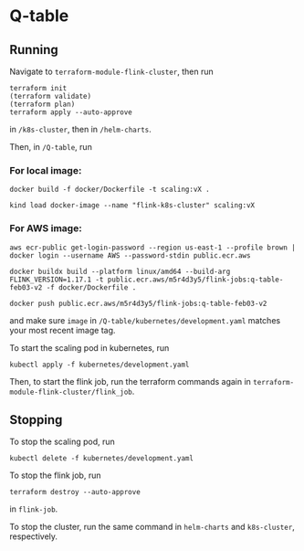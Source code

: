 # Q-table

## Running

Navigate to `terraform-module-flink-cluster`, then run
        
    terraform init
    (terraform validate)
    (terraform plan)
    terraform apply --auto-approve

in `/k8s-cluster`, then in `/helm-charts`.

Then, in `/Q-table`, run

### For local image:

    docker build -f docker/Dockerfile -t scaling:vX .

    kind load docker-image --name "flink-k8s-cluster" scaling:vX

### For AWS image:

    aws ecr-public get-login-password --region us-east-1 --profile brown | docker login --username AWS --password-stdin public.ecr.aws

    docker buildx build --platform linux/amd64 --build-arg FLINK_VERSION=1.17.1 -t public.ecr.aws/m5r4d3y5/flink-jobs:q-table-feb03-v2 -f docker/Dockerfile .

    docker push public.ecr.aws/m5r4d3y5/flink-jobs:q-table-feb03-v2

and make sure `image` in `/Q-table/kubernetes/development.yaml` matches your most recent image tag.

To start the scaling pod in kubernetes, run

    kubectl apply -f kubernetes/development.yaml

Then, to start the flink job, run the terraform commands again in `terraform-module-flink-cluster/flink_job`.

## Stopping

To stop the scaling pod, run

    kubectl delete -f kubernetes/development.yaml

To stop the flink job, run

    terraform destroy --auto-approve

in `flink-job`.

To stop the cluster, run the same command in `helm-charts` and `k8s-cluster`, respectively.

<!--
## Execution

The Q-table repo is modeled after the hello-python example, so theoretically it can be run the same way, with the following relevant changes:

* main.py is now scaling.py
* all instances of `hello_python` in `Dockerfile` and `deployment.yaml` were changed to `scaling`
* `scaling.py` now contains two methods that use the flask app, both with rule `'/'`:
    * `update_json_data()`, a `'POST'` method that updates `json_data`, and
    * `send_action()`, a `'GET'` method that returns the `action` generated by the `q-learner`

It may be necessary to change the arguments of `scaling.py` line 145, the construction of the q_learner, with the appropriate values as defined in `one_op.py`.

I believe it would be best to run it on simple examples, e.g. source $\to$ sink, because the code is mostly for now designed for single source/sink and is largely untested.

## How to run and how to stop
kubectl apply -f path of deployment.yaml
kubectl delete -f path of deployment.yaml
-->